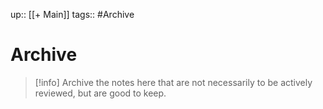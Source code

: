 up:: [[+ Main]]
tags:: #Archive

# Archive

> [!info]
> Archive the notes here that are not necessarily to be actively reviewed, but are good to keep.
